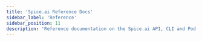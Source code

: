```yaml
---
title: 'Spice.ai Reference Docs'
sidebar_label: 'Reference'
sidebar_position: 11
description: 'Reference documentation on the Spice.ai API, CLI and Pod manifest syntax.'
---
```

